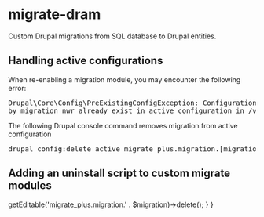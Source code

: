 # migrate-dram
Custom Drupal migrations from SQL database to Drupal entities.

## Handling active configurations
When re-enabling a migration module, you may encounter the following error:
<pre>
Drupal\Core\Config\PreExistingConfigException: Configuration objects (migrate_plus.migration.people) provided[error]
by migration_nwr already exist in active configuration in /var/www/drupal/web/core/lib/Drupal/Core/Config/PreExistingConfigException.php:65</pre>
The following Drupal console command removes migration from active configuration
<pre>drupal config:delete active migrate_plus.migration.[migration-name]</pre>

## Adding an uninstall script to custom migrate modules

<?php
/**
 * @file
 * Example migration install file.
 */
/**
 * Implements hook_uninstall().
 */
function example_migrate_uninstall() {
  // Delete this module's migrations.
  $migrations = [
    'example_people',
    'example_places',
    'example_things'
  ];
  foreach ($migrations as $migration) {
    Drupal::configFactory()->getEditable('migrate_plus.migration.' . $migration)->delete();
  }
}
